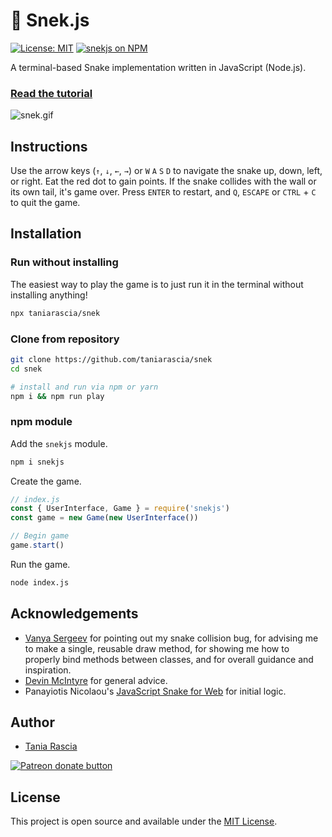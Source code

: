 # 🐍 Snek.js 

[![License: MIT](https://img.shields.io/badge/License-MIT-blue.svg)](https://opensource.org/licenses/MIT) [![snekjs on NPM](https://img.shields.io/npm/v/snekjs.svg?color=green&label=snekjs)](https://www.npmjs.com/package/snekjs)

A terminal-based Snake implementation written in JavaScript (Node.js).

### [Read the tutorial](https://www.taniarascia.com/snake-game-in-javascript/)

![snek.gif](https://raw.githubusercontent.com/taniarascia/snek/master/snek.gif)

## Instructions

Use the arrow keys (`↑`, `↓`, `←`, `→`) or `W` `A` `S` `D` to navigate the snake up, down, left, or right. Eat the red dot to gain points. If the snake collides with the wall or its own tail, it's game over. Press `ENTER` to restart, and `Q`, `ESCAPE` or `CTRL` + `C` to quit the game.

## Installation

### Run without installing

The easiest way to play the game is to just run it in the terminal without installing anything!

```bash
npx taniarascia/snek
```

### Clone from repository

```bash
git clone https://github.com/taniarascia/snek
cd snek

# install and run via npm or yarn
npm i && npm run play
```

### npm module

Add the `snekjs` module.

```bash
npm i snekjs
```

Create the game.

```js
// index.js
const { UserInterface, Game } = require('snekjs')
const game = new Game(new UserInterface())

// Begin game
game.start()
```

Run the game.

```bash
node index.js
```

## Acknowledgements

- [Vanya Sergeev](https://sergeev.io) for pointing out my snake collision bug, for advising me to make a single, reusable draw method, for showing me how to properly bind methods between classes, and for overall guidance and inspiration.
- [Devin McIntyre](https://www.dev-eloper.com/) for general advice.
- Panayiotis Nicolaou's [JavaScript Snake for Web](https://medium.freecodecamp.org/think-like-a-programmer-how-to-build-snake-using-only-javascript-html-and-css-7b1479c3339e) for initial logic.

## Author

- [Tania Rascia](https://www.taniarascia.com)

<a href="https://patreon.com/taniarascia"><img src="https://img.shields.io/endpoint.svg?url=https://shieldsio-patreon.herokuapp.com/taniarascia&style=for-the-badge" alt="Patreon donate button" /> </a>

## License

This project is open source and available under the [MIT License](LICENSE).
